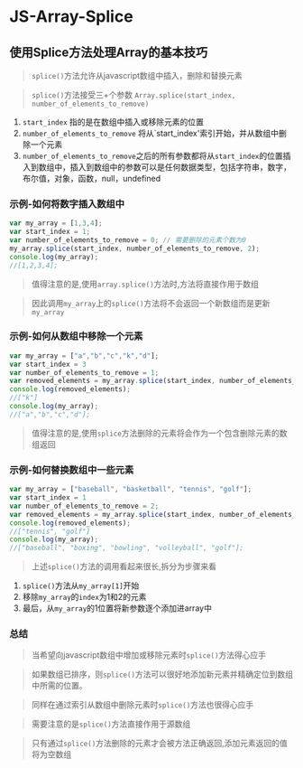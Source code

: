 # JS-Array-Splice

## 使用Splice方法处理Array的基本技巧

> `splice()`方法允许从javascript数组中插入，删除和替换元素

> `splice()`方法接受三+个参数 `Array.splice(start_index, number_of_elements_to_remove)`

1. `start_index` 指的是在数组中插入或移除元素的位置
2. `number_of_elements_to_remove` 将从`start_index'索引开始，并从数组中删除一个元素
3. `number_of_elements_to_remove`之后的所有参数都将从`start_index`的位置插入到数组中，插入到数组中的参数可以是任何数据类型，包括字符串，数字，布尔值，对象，函数，null，undefined

### 示例-如何将数字插入数组中

```javascript
var my_array = [1,3,4];
var start_index = 1;
var number_of_elements_to_remove = 0; // 需要删除的元素个数为0
my_array.splice(start_index, number_of_elements_to_remove, 2);
console.log(my_array);
//[1,2,3,4];
```

> 值得注意的是,使用`array.splice()`方法时,方法将直接作用于数组

> 因此调用`my_array`上的`splice()`方法将不会返回一个新数组而是更新`my_array`

### 示例-如何从数组中移除一个元素

```javascript
var my_array = ["a","b","c","k","d"];
var start_index = 3
var number_of_elements_to_remove = 1;
var removed_elements = my_array.splice(start_index, number_of_elements_to_remove); // splice方法返回被删除的元素
console.log(removed_elements);
//["k"]
console.log(my_array);
//["a","b","c","d"];
```

> 值得注意的是,使用`splice`方法删除的元素将会作为一个包含删除元素的数组返回

### 示例-如何替换数组中一些元素

```javascript
var my_array = ["baseball", "basketball", "tennis", "golf"];
var start_index = 1
var number_of_elements_to_remove = 2;
var removed_elements = my_array.splice(start_index, number_of_elements_to_remove, "boxing", "bowling", "volleyball"); // 移除两个元素后添加三个元素
console.log(removed_elements);
//["tennis", "golf"]
console.log(my_array);
//["baseball", "boxing", "bowling", "volleyball", "golf"];
```

> 上述`splice()`方法的调用看起来很长,拆分为步骤来看

1. `splice()`方法从`my_array[1]`开始
2. 移除`my_array`的`index`为1和2的元素
3. 最后，从`my_array`的1位置将新参数逐个添加进array中

### 总结

> 当希望向javascript数组中增加或移除元素时`splice()`方法得心应手

> 如果数组已排序，则`splice()`方法可以很好地添加新元素并精确定位到数组中所需的位置。

> 同样在通过索引从数组中删除元素时`splice()`方法也很得心应手

> 需要注意的是`splice()`方法直接作用于源数组

> 只有通过`splice()`方法删除的元素才会被方法正确返回,添加元素返回的值将为空数组